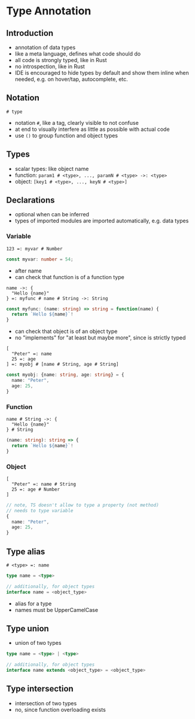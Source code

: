 # Type Annotation



## Introduction

- annotation of data types
- like a meta language, defines what code should do
- all code is strongly typed, like in Rust
- no introspection, like in Rust
- IDE is encouraged to hide types by default and show them inline when needed, e.g. on hover/tap, autocomplete, etc.



## Notation

```
# type
```

- notation `#`, like a tag, clearly visible to not confuse
- at end to visually interfere as little as possible with actual code
- use `()` to group function and object types

<!-- todo: allow multi-line in declaration? What -->



## Types

- scalar types: like object name
- function: `param1 # <type>, ..., paramN # <type> ->: <type>`
- object: `[key1 # <type>, ..., keyN # <type>]`



## Declarations

- optional when can be inferred
- types of imported modules are imported automatically, e.g. data types

### Variable

```
123 =: myvar # Number
```

```ts
const myvar: number = 54;
```

- after name
- can check that function is of a function type
<!-- todo: figure out String interpolation -->

```
name ->: {
  "Hello {name}"
} =: myfunc # name # String ->: String
```

```ts
const myfunc: (name: string) => string = function(name) {
  return `Hello ${name}`!
}
```

- can check that object is of an object type
- no "implements" for "at least but maybe more", since is strictly typed

```
[
  "Peter" =: name
  25 =: age
] =: myobj # [name # String, age # String]
```

```ts
const myobj: {name: string, age: string} = {
  name: "Peter",
  age: 25,
}
```

### Function

```
name # String ->: {
  "Hello {name}"
} # String
```

```ts
(name: string): string => {
  return `Hello ${name}`!
}
```

### Object

```
[
  "Peter" =: name # String
  25 =: age # Number
]
```

```ts
// note, TS doesn't allow to type a property (not method)
// needs to type variable
{
  name: "Peter",
  age: 25,
}
```

<!-- todo: how to allow specifying methods for multiple object types? -->



## Type alias

```
# <type> =: name
```

```ts
type name = <type>

// additionally, for object types
interface name = <object_type>
```

- alias for a type
- names must be UpperCamelCase



## Type union

<!-- todo: type union
Rust uses enums instead, e.g. Result, Option, etc.
-->

- union of two types

```ts
type name = <type> | <type>

// additionally, for object types
interface name extends <object_type> = <object_type>
```



## Type intersection

- intersection of two types
- no, since function overloading exists
<!-- todo: good idea/ -->